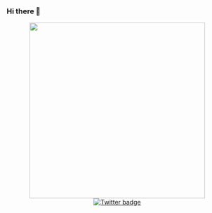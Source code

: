 ### Hi there 👋

<div id="header" align="center">
  <img width="400px" height="auto" src="https://media3.giphy.com/media/qgQUggAC3Pfv687qPC/giphy.gif?cid=ecf05e47dshj7ccipsm3111okbcant8p4f4v3px2wazed0hg&ep=v1_gifs_related&rid=giphy.gif&ct=g"/>
</div>

<div id="badges" align="center">
  <a href="https://twitter.com/sanuja_methmal"><img alt="Twitter badge" src="https://img.shields.io/badge/Twitter-1DA1F2?style=for-the-badge&logo=twitter&logoColor=white"/></a>
</div>
